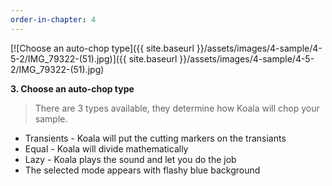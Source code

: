 ```yaml
---
order-in-chapter: 4
---
```


[![Choose an auto-chop type]({{ site.baseurl }}/assets/images/4-sample/4-5-2/IMG_79322-(51).jpg)]({{
site.baseurl }}/assets/images/4-sample/4-5-2/IMG_79322-(51).jpg)

**3. Choose an auto-chop type**

> There are 3 types available, they determine how Koala will chop your sample.

- Transients - Koala will put the cutting markers on the transiants
- Equal - Koala will divide mathematically
- Lazy - Koala plays the sound and let you do the job
- The selected mode appears with flashy blue background
